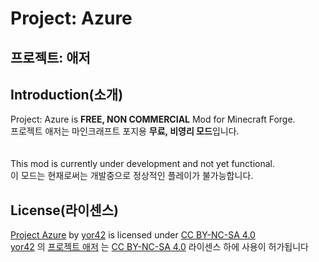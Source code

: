 Project: Azure
=
프로젝트: 애저
-

Introduction(소개)
-
Project: Azure is **FREE, NON COMMERCIAL** Mod for Minecraft Forge.<br />
프로젝트 애저는 마인크래프트 포지용 **무료, 비영리 모드**입니다.<br />
<br />
<br />
This mod is currently under development and not yet functional.<br />
이 모드는 현재로써는 개발중으로 정상적인 플레이가 불가능합니다.

License(라이센스)
-
[Project Azure](https://github.com/yor42/projectazure_forge) by [yor42](https://github.com/yor42) is licensed under [CC BY-NC-SA 4.0](https://creativecommons.org/licenses/by-nc-sa/4.0/?ref=chooser-v1)
<br />
[yor42](https://github.com/yor42) 의 [프로젝트 애저](https://github.com/yor42/projectazure_forge) 는 [CC BY-NC-SA 4.0](https://creativecommons.org/licenses/by-nc-sa/4.0/?ref=chooser-v1) 라이센스 하에 사용이 허가됩니다
